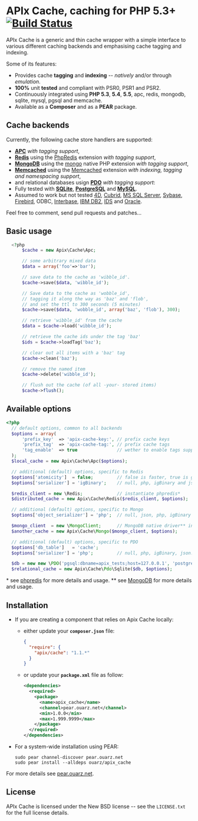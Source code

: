 APIx Cache, caching for PHP 5.3+   [![Build Status](https://travis-ci.org/frqnck/apix-cache.png?branch=master)](https://travis-ci.org/frqnck/apix-cache)
==============================

APIx Cache is a generic and thin cache wrapper with a simple interface to various different caching backends and emphasising cache tagging and indexing.

Some of its features:

* Provides cache **tagging** and **indexing** -- *natively* and/or through *emulation*.
* **100%** unit **tested** and compliant with PSR0, PSR1 and PSR2.
* Continuously integrated using **PHP 5.3**, **5.4**, **5.5**, apc, redis, mongodb, sqlite, mysql, pgsql and memcache.
* Available as a **Composer** and as a **PEAR** package.

Cache backends
--------------
Currently, the following cache store handlers are supported:

* **[APC](http://php.net/book.apc.php)** *with tagging support*,
* **[Redis](http://redis.io)** using the [PhpRedis](https://github.com/nicolasff/phpredis) extension *with tagging support*,
* **[MongoDB](http://www.mongodb.org/)** using the [mongo](http://php.net/book.mongo.php) native PHP extension *with tagging support*,
* **[Memcached](http://memcached.org/)** using the [Memcached](http://php.net/book.memcached.php) extension *with indexing, tagging and namespacing support*,
* and relational databases usign **[PDO](http://php.net/book.pdo.php)** *with tagging support*:
 * Fully tested with **[SQLite](http://www.sqlite.org)**, **[PostgreSQL](http://www.postgresql.org)** and **[MySQL](http://www.mysql.com)**.
 * Assumed to work but not tested [4D](http://www.4d.com/), [Cubrid](http://www.cubrid.org), [MS SQL Server](http://www.microsoft.com/sqlserver/), [Sybase](http://www.sybase.com), [Firebird](http://www.firebirdsql.org), ODBC, [Interbase](http://www.embarcadero.com/products/interbase), [IBM DB2](www.ibm.com/software/data/db2/), [IDS](http://www-01.ibm.com/software/data/informix/) and [Oracle](http://www.oracle.com/database/).

Feel free to comment, send pull requests and patches...

Basic usage
-----------

```php
  <?php
      $cache = new Apix\Cache\Apc;

      // some arbitrary mixed data
      $data = array('foo'=>'bar');

      // save data to the cache as 'wibble_id'.
      $cache->save($data, 'wibble_id');

      // Save data to the cache as 'wobble_id',
      // tagging it along the way as 'baz' and 'flob',
      // and set the ttl to 300 seconds (5 minutes)
      $cache->save($data, 'wobble_id', array('baz', 'flob'), 300);

      // retrieve 'wibble_id' from the cache
      $data = $cache->load('wibble_id');

      // retrieve the cache ids under the tag 'baz'
      $ids = $cache->loadTag('baz');

      // clear out all items with a 'baz' tag
      $cache->clean('baz');

      // remove the named item
      $cache->delete('wibble_id');

      // flush out the cache (of all -your- stored items)
      $cache->flush();
```

Available options
-----------------

```php
<?php
  // default options, common to all backends
  $options = array(
      'prefix_key'  => 'apix-cache-key:', // prefix cache keys
      'prefix_tag'  => 'apix-cache-tag:', // prefix cache tags
      'tag_enable'  => true               // wether to enable tags support
  );
  $local_cache = new Apix\Cache\Apc($options);

  // additional (default) options, specific to Redis
  $options['atomicity']  = false;         // false is faster, true is guaranteed
  $options['serializer'] = 'igBinary';    // null, php, igBinary and json

  $redis_client = new \Redis;             // instantiate phpredis*
  $distributed_cache = new Apix\Cache\Redis($redis_client, $options);

  // additional (default) options, specific to Mongo
  $options['object_serializer'] = 'php';  // null, json, php, igBinary

  $mongo_client  = new \MongoClient;      // MongoDB native driver** instance
  $another_cache = new Apix\Cache\Mongo($mongo_client, $options);

  // additional (default) options, specific to PDO
  $options['db_table']   = 'cache';
  $options['serializer'] = 'php';         // null, php, igBinary, json.

  $db = new new \PDO('pgsql:dbname=apix_tests;host=127.0.0.1', 'postgres');
  $relational_cache = new Apix\Cache\Pdo\Sqlite($db, $options);
```

\* see [phpredis](https://github.com/nicolasff/phpredis) for more details and usage.
\*\* see [MongoDB](http://php.net/manual/en/book.mongo.php) for more details and usage.

Installation
------------------------

* If you are creating a component that relies on Apix Cache locally:

  * either update your **`composer.json`** file:

    ```json
    {
      "require": {
        "apix/cache": "1.1.*"
      }
    }
    ```

  * or update your **`package.xml`** file as follow:

    ```xml
    <dependencies>
      <required>
        <package>
          <name>apix_cache</name>
          <channel>pear.ouarz.net</channel>
          <min>1.0.0</min>
          <max>1.999.9999</max>
        </package>
      </required>
    </dependencies>
    ```
* For a system-wide installation using PEAR:

    ```
    sudo pear channel-discover pear.ouarz.net
    sudo pear install --alldeps ouarz/apix_cache
    ```
For more details see [pear.ouarz.net](http://pear.ouarz.net).

License
-------
APIx Cache is licensed under the New BSD license -- see the `LICENSE.txt` for the full license details.
